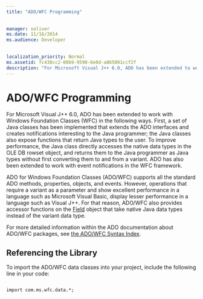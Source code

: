 ```yaml
---
title: "ADO/WFC Programming"
  
  
manager: soliver
ms.date: 11/16/2014
ms.audience: Developer
 
  
localization_priority: Normal
ms.assetid: fc438cc2-00b9-9590-6e0d-a865001ccf2f
description: "For Microsoft Visual J++ 6.0, ADO has been extended to work with Windows Foundation Classes (WFC) in the following ways. First, a set of Java classes has been implemented that extends the ADO interfaces and creates notifications interesting to the Java programmer; the Java classes also expose functions that return Java types to the user. To improve performance, the Java class directly accesses the native data types in the OLE DB rowset object, and returns them to the Java programmer as Java types without first converting them to and from a variant. ADO has also been extended to work with event notifications in the WFC framework."
---
```


# ADO/WFC Programming

For Microsoft Visual J++ 6.0, ADO has been extended to work with Windows Foundation Classes (WFC) in the following ways. First, a set of Java classes has been implemented that extends the ADO interfaces and creates notifications interesting to the Java programmer; the Java classes also expose functions that return Java types to the user. To improve performance, the Java class directly accesses the native data types in the OLE DB rowset object, and returns them to the Java programmer as Java types without first converting them to and from a variant. ADO has also been extended to work with event notifications in the WFC framework.
  
ADO for Windows Foundation Classes (ADO/WFC) supports all the standard ADO methods, properties, objects, and events. However, operations that require a variant as a parameter and show excellent performance in a language such as Microsoft Visual Basic, display lesser performance in a language such as Visual J++. For that reason, ADO/WFC also provides accessor functions on the [Field](field-object-ado.md) object that take native Java data types instead of the variant data type. 
  
For more detailed information within the ADO documentation about ADO/WFC packages, see [the ADO/WFC Syntax Index](http://msdn.microsoft.com/library/d49edfb1-bd76-b6cc-d023-753f4655ff11%28Office.15%29.aspx).
  
## Referencing the Library

To import the ADO/WFC data classes into your project, include the following line in your code:
  
```
 
import com.ms.wfc.data.*; 

```


